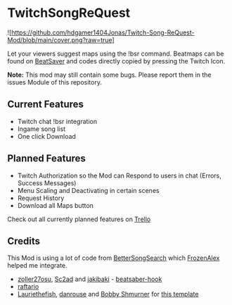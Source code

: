# TwitchSongReQuest

![https://github.com/hdgamer1404Jonas/Twitch-Song-ReQuest-Mod/blob/main/cover.png?raw=true]

Let your viewers suggest maps using the !bsr command. Beatmaps can be found on [BeatSaver](https://beatsaver.com) and codes directly copied by pressing the Twitch Icon.

**Note:** This mod may still contain some bugs. Please report them in the issues Module of this repository.

## Current Features
- Twitch chat !bsr integration
- Ingame song list
- One click Download

## Planned Features
- Twitch Authorization so the Mod can Respond to users in chat (Errors, Success Messages)
- Menu Scaling and Deactivating in certain scenes
- Request History
- Download all Maps button

Check out all currently planned features on [Trello](https://trello.com/b/FX4fhDiU/todo)


## Credits

This Mod is using a lot of code from [BetterSongSearch](https://github.com/bsq-ports/BetterSongSearchQuest) which [FrozenAlex](https://github.com/FrozenAlex) helped me integrate.

* [zoller27osu](https://github.com/zoller27osu), [Sc2ad](https://github.com/Sc2ad) and [jakibaki](https://github.com/jakibaki) - [beatsaber-hook](https://github.com/sc2ad/beatsaber-hook)
* [raftario](https://github.com/raftario)
* [Lauriethefish](https://github.com/Lauriethefish), [danrouse](https://github.com/danrouse) and [Bobby Shmurner](https://github.com/BobbyShmurner) for [this template](https://github.com/Lauriethefish/quest-mod-template)
